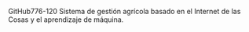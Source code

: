 GitHub776-120
Sistema de gestión agrícola basado en el Internet de las Cosas y el aprendizaje de máquina.
